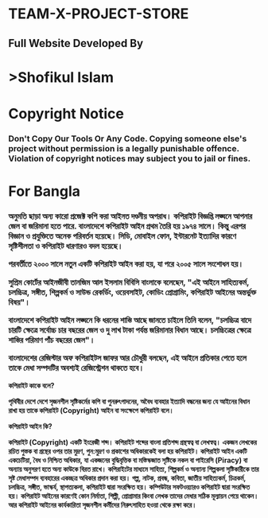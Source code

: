 # TEAM-X-PROJECT-STORE
<h2>Full Website Developed By</h2>
<h1><a href="https://www.facebook.com/S80F9KU50"></a>>Shofikul Islam</a></h1>

<h1>Copyright Notice</h1>
<h3>Don't Copy Our Tools Or Any Code. Copying someone else's project without permission is a legally punishable offence. Violation of copyright notices may subject you to jail or fines.</h3>
<h1>For Bangla </h1>
<h3>অনুমতি ছাড়া অন্য কারো প্রজেক্ট কপি করা আইনত দণ্ডনীয় অপরাধ। কপিরাইট বিজ্ঞপ্তি লঙ্ঘনে আপনার জেল বা জরিমানা হতে পারে.
বাংলাদেশে কপিরাইট আইন প্রথম তৈরি হয় ১৯৭৪ সালে। কিন্তু এরপর বিজ্ঞান ও প্রযুক্তিতে অনেক পরিবর্তন হয়েছে। সিডি, মোবাইল ফোন, ইন্টারনেট ইত্যাদির কারণে সৃষ্টিশীলতা ও কপিরাইট ধারণারও বদল হয়েছে।

পরবর্তীতে ২০০০ সালে নতুন একটি কপিরাইট আইন করা হয়, যা পরে ২০০৫ সালে সংশোধন হয়।

সুপ্রিম কোর্টের আইনজীবী তানজিম আল ইসলাম বিবিসি বাংলাকে বলেছেন, "এই আইনে সাহিত্যকর্ম, চলচ্চিত্র, সঙ্গীত, শিল্পকর্ম ও সাউন্ড রেকর্ডিং, ওয়েবসাইট, কোডিং প্রোগ্রামিং,  কপিরাইট আইনের অন্তর্ভুক্ত বিষয়"।

বাংলাদেশে কপিরাইট আইন লঙ্ঘনে কি ধরনের শাস্তি আছে জানতে চাইলে তিনি বলেন, "চলচ্চিত্র বাদে চারটি ক্ষেত্রে সর্বোচ্চ চার বছরের জেল ও দু লাখ টাকা পর্যন্ত জরিমানার বিধান আছে। চলচ্চিত্রের ক্ষেত্রে শাস্তির পরিমাণ পাঁচ বছরের জেল"।

বাংলাদেশের রেজিস্টার অফ কপিরাইটস জাফর আর চৌধুরী বলছেন, এই আইনে প্রতিকার পেতে হলে তাকে মেধা সম্পদটির অবশ্যই রেজিস্ট্রেশন থাকতে হবে।</h3>
<strong>কপিরাইট কাকে বলে?

পৃথিবীর দেশে দেশে সৃজনশীল সৃষ্টিকর্মের কপি বা পুনরুৎপাদনের, অবৈধ ব্যবহার ইত্যাদি বন্ধনের জন্য যে আইনের বিধান রাখা হয় তাকে কপিরাইট (Copyright) আইন বা সংক্ষেপে কপিরাইট বলে।

কপিরাইট আইন কি?

কপিরাইট (Copyright) একটি ইংরেজী শব্দ। কপিরাইট শব্দের বাংলা প্রতিশব্দ গ্রন্থস্বত্ব বা লেখস্বত্ব। একজন লেখকের রচিত পুস্তক বা গ্রন্থের ওপর তার মুদ্রণ, পুন:মুদ্রণ ও প্রকাশের অধিকারকেই বলা হয় কপিরাইট। কপিরাইট আইন একটি একচেটিয়া, বৈধ ও নিশ্চিত অধিকার, যা একজনের বুদ্ধিবৃত্তিক বা মস্তিস্কজাত সৃষ্টিকে নকল বা পাইরেসি (Piracy) বা অন্যায় অনুসরণ হতে অন্য কাউকে বিরত রাখে। কপিরাইটের মাধ্যমে সাহিত্য, শিল্পকর্ম ও অন্যান্য শিল্পকলা সৃষ্টিকারীকে তার সৃষ্ট মেধাসম্পদ ব্যবহারের একচ্ছত্র অধিকার প্রদান করা হয়। গল্প, নাটক, প্রবন্ধ, কবিতা, জাতীয় সাহিত্যকর্ম, চিত্রকর্ম, চলচ্চিত্র, সঙ্গীত, ভাস্কর্য, স্থাপত্যকলা, কপিরাইট দ্বারা সংরক্ষিত হয়। কম্পিউটার সফটওয়্যারও কপিরাইট দ্বারা সংরক্ষিত হয়। কপিরাইট আইনের কারণেই কোন নির্মাতা, শিল্পী, প্রােগ্রামার কিংবা লেখক তাদের মেধার সঠিক মূল্যায়ন পেয়ে থাকেন। আর কপিরাইট আইনের কার্যকারিতা সৃজনশীল কর্মীদের নিরুৎসাহিত হওয়া থেকে রক্ষা করে।</strong>
